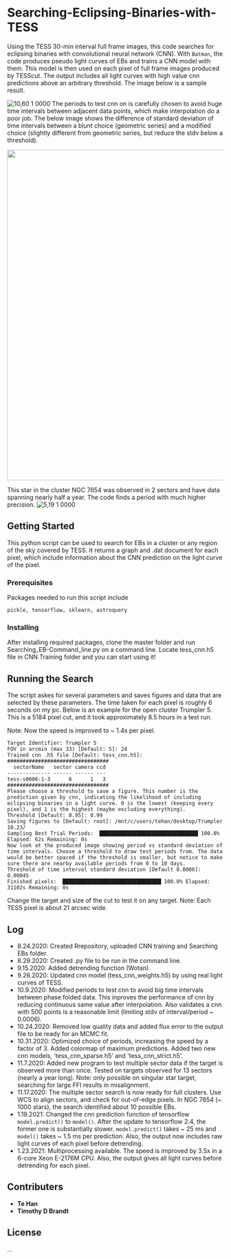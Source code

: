 # Searching-Eclipsing-Binaries-with-TESS
Using the TESS 30-min interval full frame images, this code searches for eclipsing binaries with convolutional neural network (CNN). With `Batman`, the code produces pseudo light curves of EBs and trains a CNN model with them. This model is then used on each pixel of full frame images produced by TESScut. The output includes all light curves with high value cnn predictions above an arbitrary threshold. The image below is a sample result. 

<!-- <img src=https://user-images.githubusercontent.com/49893001/97091618-0a0fab00-15f2-11eb-926e-097c558bb119.png width = '1024'> -->
![10,60  1 0000](https://user-images.githubusercontent.com/49893001/97091618-0a0fab00-15f2-11eb-926e-097c558bb119.png)
The periods to test cnn on is carefully chosen to avoid huge time intervals between adjacent data points, which make interpolation do a poor job. The below image shows the difference of standard deviation of time intervals between a blunt choice (geometric series) and a modified choice (slightly different from geometric series, but reduce the stdv below a threshold).

<p align="center">
  <img src=https://user-images.githubusercontent.com/49893001/95634538-02bb9f80-0a3f-11eb-981f-d2c16084ec94.png width = '768'>
</p>

This star in the cluster NGC 7654 was observed in 2 sectors and have data spanning nearly half a year. The code finds a period with much higher precision.
![5,19  1 0000](https://user-images.githubusercontent.com/49893001/99491939-8790b780-2921-11eb-87c3-0899ab9a777d.jpg)


## Getting Started

This python script can be used to search for EBs in a cluster or any region of the sky covered by TESS. It returns a graph and .dat document for each pixel, which include information about the CNN prediction on the light curve of the pixel. 

### Prerequisites

Packages needed to run this script include
```
pickle, tensorflow, sklearn, astroquery
```

### Installing
After installing required packages, clone the master folder and run Searching_EB-Command_line.py on a command line. Locate tess_cnn.h5 file in CNN Training folder and you can start using it!

## Running the Search
The script askes for several parameters and saves figures and data that are selected by these parameters. The time taken for each pixel is roughly 6 seconds on my pc. Below is an example for the open cluster Trumpler 5. This is a 5184 pixel cut, and it took approximately 8.5 hours in a test run. 

Note: Now the speed is improved to ~ 1.4s per pixel. 

```
Target Identifier: Trumpler 5
FOV in arcmin (max 33) [Default: 5]: 24
Trained cnn .h5 file [Default: tess_cnn.h5]:
#################################
  sectorName   sector camera ccd
-------------- ------ ------ ---
tess-s0006-1-3      6      1   3
#################################
Please choose a threshold to save a figure. This number is the prediction given by cnn, indicating the likelihood of including eclipsing binaries in a light curve. 0 is the lowest (keeping every pixel), and 1 is the highest (maybe excluding everything).
Threshold [Default: 0.95]: 0.99
Saving figures to [Default: root]: /mnt/c/users/tehan/desktop/Trumpler 10.23/
Sampling Best Trial Periods:  ████████████████████████████████ 100.0% Elapsed: 62s Remaining: 0s
Now look at the produced image showing period vs standard deviation of time intervals. Choose a threshold to draw test periods from. The data would be better spaced if the threshold is smaller, but notice to make sure there are nearby available periods from 0 to 10 days.
Threshold of time interval standard deviation [Default 0.0006]: 0.00045
Finished pixels:  ████████████████████████████████ 100.0% Elapsed: 31102s Remaining: 0s
```
Change the target and size of the cut to test it on any target. Note: Each TESS pixel is about 21 arcsec wide.

## Log
* 8.24.2020: Created Rrepository, uploaded CNN training and Searching EBs folder.
* 8.29.2020: Created .py file to be run in the command line.
* 9.15.2020: Added detrending function (Wotan).
* 9.26.2020: Updated cnn model (tess_cnn_weights.h5) by using real light curves of TESS.
* 10.9.2020: Modified periods to test cnn to avoid big time intervals between phase folded data. This inproves the performance of cnn by reducing continuous same value after interpolation. Also validates a cnn with 500 points is a reasonable limit (limiting stdv of interval/period ~ 0.0006). 
* 10.24.2020: Removed low quality data and added flux error to the output file to be ready for an MCMC fit.
* 10.31.2020: Optimized choice of periods, increasing the speed by a factor of 3. Added colormap of maximum predictions. Added two new cnn models, 'tess_cnn_sparse.h5' and 'tess_cnn_strict.h5'.
* 11.7.2020: Added new program to test multiple sector data if the target is observed more than once. Tested on targets observed for 13 sectors (nearly a year long). Note: only possible on singular star target, searching for large FFI results in misalignment. 
* 11.17.2020: The multiple sector search is now ready for full clusters. Use WCS to align sectors, and check for out-of-edge pixels. In NGC 7654 (~ 1000 stars), the search identified about 10 possible EBs. 
* 1.19.2021: Changed the cnn prediction function of tensorflow `model.predict()` to `model()`. After the update to tensorflow 2.4, the former one is substantially slower. `model.predict()` takes ~ 25 ms and `model()` takes ~ 1.5 ms per prediction. Also, the output now includes raw light curves of each pixel before detrending. 
* 1.23.2021: Multiprocessing available. The speed is improved by 3.5x in a 6-core Xeon E-2176M CPU. Also, the output gives all light curves before detrending for each pixel.

## Contributers

* **Te Han** 
* **Timothy D Brandt** 

## License
 ...
